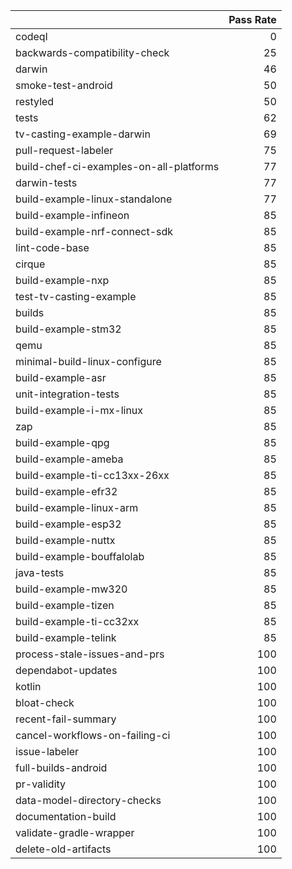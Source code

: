 |                                         |   Pass Rate |
|:----------------------------------------|------------:|
| codeql                                  |           0 |
| backwards-compatibility-check           |          25 |
| darwin                                  |          46 |
| smoke-test-android                      |          50 |
| restyled                                |          50 |
| tests                                   |          62 |
| tv-casting-example-darwin               |          69 |
| pull-request-labeler                    |          75 |
| build-chef-ci-examples-on-all-platforms |          77 |
| darwin-tests                            |          77 |
| build-example-linux-standalone          |          77 |
| build-example-infineon                  |          85 |
| build-example-nrf-connect-sdk           |          85 |
| lint-code-base                          |          85 |
| cirque                                  |          85 |
| build-example-nxp                       |          85 |
| test-tv-casting-example                 |          85 |
| builds                                  |          85 |
| build-example-stm32                     |          85 |
| qemu                                    |          85 |
| minimal-build-linux-configure           |          85 |
| build-example-asr                       |          85 |
| unit-integration-tests                  |          85 |
| build-example-i-mx-linux                |          85 |
| zap                                     |          85 |
| build-example-qpg                       |          85 |
| build-example-ameba                     |          85 |
| build-example-ti-cc13xx-26xx            |          85 |
| build-example-efr32                     |          85 |
| build-example-linux-arm                 |          85 |
| build-example-esp32                     |          85 |
| build-example-nuttx                     |          85 |
| build-example-bouffalolab               |          85 |
| java-tests                              |          85 |
| build-example-mw320                     |          85 |
| build-example-tizen                     |          85 |
| build-example-ti-cc32xx                 |          85 |
| build-example-telink                    |          85 |
| process-stale-issues-and-prs            |         100 |
| dependabot-updates                      |         100 |
| kotlin                                  |         100 |
| bloat-check                             |         100 |
| recent-fail-summary                     |         100 |
| cancel-workflows-on-failing-ci          |         100 |
| issue-labeler                           |         100 |
| full-builds-android                     |         100 |
| pr-validity                             |         100 |
| data-model-directory-checks             |         100 |
| documentation-build                     |         100 |
| validate-gradle-wrapper                 |         100 |
| delete-old-artifacts                    |         100 |